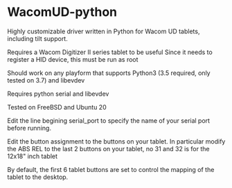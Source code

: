 # WacomUD-python
Highly customizable driver written in Python for Wacom UD tablets, including tilt support. 

Requires a Wacom Digitizer II series tablet to be useful
Since it needs to register a HID device, this must be run as root

Should work on any playform that supports Python3 (3.5 required, only tested on 3.7) and libevdev 

Requires python serial and libevdev 
 
 Tested on FreeBSD and Ubuntu 20

Edit the line begining serial_port to specify the name of your serial port before running.

Edit the button assignment to the buttons on your tablet. In particular modify the ABS REL to the last 2 buttons on your tablet, no 31 and 32 is for the 12x18" inch tablet 

By default, the first 6 tablet buttons are set to control the mapping of the tablet to the desktop.


